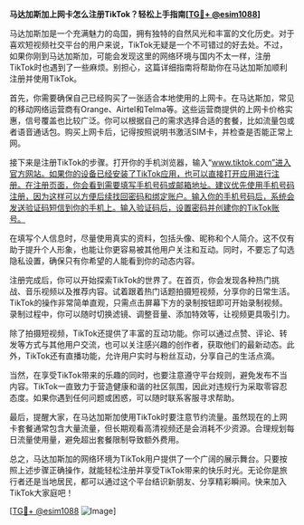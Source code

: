 **马达加斯加上网卡怎么注册TikTok？轻松上手指南[[TG💪+ @esim1088](https://t.me/s/esim1088)]**

马达加斯加是一个充满魅力的岛国，拥有独特的自然风光和丰富的文化历史。对于喜欢短视频社交平台的用户来说，TikTok无疑是一个不可错过的好去处。不过，如果你刚到马达加斯加，可能会发现这里的网络环境与国内不太一样，注册TikTok时也遇到了一些麻烦。别担心，这篇详细指南将帮助你在马达加斯加顺利注册并使用TikTok。

首先，你需要确保自己已经购买了一张适合本地使用的上网卡。在马达斯加，常见的移动网络运营商有Orange、Airtel和Telma等。这些运营商提供的上网卡价格实惠，信号覆盖也比较广泛。你可以根据自己的需求选择合适的套餐，比如流量包或者语音通话包。购买上网卡后，记得按照说明书激活SIM卡，并检查是否能正常上网。

接下来是注册TikTok的步骤。打开你的手机浏览器，输入“www.tiktok.com”进入官方网站。如果你的设备已经安装了TikTok应用，也可以直接打开应用进行注册。在注册页面，你会看到需要填写手机号码或邮箱地址。建议优先使用手机号码注册，因为这样可以方便后续找回密码和绑定账户。输入你的手机号码后，系统会发送验证码短信到你的手机上。输入验证码后，设置密码并创建你的TikTok账号。

在填写个人信息时，尽量使用真实的资料，包括头像、昵称和个人简介。这不仅有助于提升个人形象，也能让你更容易被其他用户关注和互动。同时，不要忘了勾选隐私设置，确保只有你希望的人能看到你的动态内容。

注册完成后，你可以开始探索TikTok的世界了。在首页，你会发现各种热门挑战、音乐视频以及推荐内容。试着跟着热门话题拍摄短视频，分享你的日常生活。TikTok的操作非常简单直观，只需点击屏幕下方的录制按钮即可开始录制视频。录制过程中，你可以随时切换滤镜、调整音量、添加特效等，让视频更具吸引力。

除了拍摄短视频，TikTok还提供了丰富的互动功能。你可以通过点赞、评论、转发等方式与其他用户交流，也可以关注感兴趣的创作者，获取他们的最新动态。此外，TikTok还有直播功能，允许用户实时与粉丝互动，分享自己的生活点滴。

当然，在享受TikTok带来的乐趣的同时，也要注意遵守平台规则，避免发布不当内容。TikTok一直致力于营造健康和谐的社区氛围，因此对违规行为采取零容忍态度。如果你遇到任何问题或困惑，可以随时联系客服寻求帮助。

最后，提醒大家，在马达加斯加使用TikTok时要注意节约流量。虽然现在的上网卡套餐通常包含大量流量，但长期观看高清视频还是会消耗不少资源。合理规划每日流量使用量，避免超出套餐限制导致额外费用。

总之，马达加斯加的网络环境为TikTok用户提供了一个广阔的展示舞台。只要按照上述步骤正确操作，就能轻松注册并享受TikTok带来的快乐时光。无论你是旅行者还是当地居民，都可以通过这个平台结识新朋友、分享精彩瞬间。快来加入TikTok大家庭吧！

[[TG💪+ @esim1088](https://t.me/s/esim1088) ![Image](https://i.postimg.cc/4NQfJmqS/Snipaste-2025-05-13-00-14-12.png)]